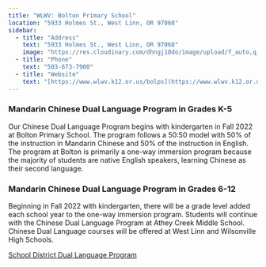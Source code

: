 ```yaml
---
title: "WLWV: Bolton Primary School"
location: "5933 Holmes St., West Linn, OR 97068"
sidebar:
  - title: "Address"
    text: "5933 Holmes St., West Linn, OR 97068"
    image: "https://res.cloudinary.com/dhngj18do/image/upload/f_auto,q_auto/v1/images/activities/bolton-logo"
  - title: "Phone"
    text: "503-673-7900"
  - title: "Website"
    text: "[https://www.wlwv.k12.or.us/bolps](https://www.wlwv.k12.or.us/bolps)"
---
```


### Mandarin Chinese Dual Language Program in Grades K-5

Our Chinese Dual Language Program begins with kindergarten in Fall 2022 at Bolton Primary School.  The program follows a 50:50 model with 50% of the instruction in Mandarin Chinese and 50% of the instruction in English.  The program at Bolton is primarily a one-way immersion program because the majority of students are native English speakers, learning Chinese as their second language.

### Mandarin Chinese Dual Language Program in Grades 6-12

Beginning in Fall 2022 with kindergarten, there will be a grade level added each school year to the one-way immersion program.  Students will continue with the Chinese Dual Language Program at Athey Creek Middle School.  Chinese Dual Language courses will be offered at West Linn and Wilsonville High Schools.

[School District Dual Language Program](https://www.wlwv.k12.or.us/Page/5109)
